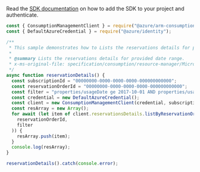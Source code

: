 Read the [SDK documentation](https://github.com/Azure/azure-sdk-for-js/blob/%40azure%2Farm-consumption_9.0.1/sdk/consumption/arm-consumption/README.md) on how to add the SDK to your project and authenticate.

```javascript
const { ConsumptionManagementClient } = require("@azure/arm-consumption");
const { DefaultAzureCredential } = require("@azure/identity");

/**
 * This sample demonstrates how to Lists the reservations details for provided date range.
 *
 * @summary Lists the reservations details for provided date range.
 * x-ms-original-file: specification/consumption/resource-manager/Microsoft.Consumption/stable/2021-10-01/examples/ReservationDetails.json
 */
async function reservationDetails() {
  const subscriptionId = "00000000-0000-0000-0000-000000000000";
  const reservationOrderId = "00000000-0000-0000-0000-000000000000";
  const filter = "properties/usageDate ge 2017-10-01 AND properties/usageDate le 2017-12-05";
  const credential = new DefaultAzureCredential();
  const client = new ConsumptionManagementClient(credential, subscriptionId);
  const resArray = new Array();
  for await (let item of client.reservationsDetails.listByReservationOrder(
    reservationOrderId,
    filter
  )) {
    resArray.push(item);
  }
  console.log(resArray);
}

reservationDetails().catch(console.error);
```
